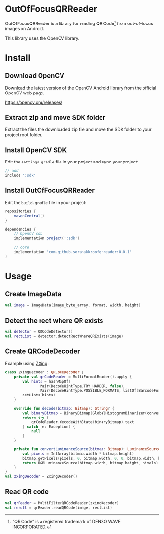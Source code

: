 # OutOfFocusQRReader

OutOfFocusQRReader is a library for reading QR Code[^QRCode] from out-of-focus images on Android.

This library uses the OpenCV library.

# Install

## Download OpenCV

Download the latest version of the OpenCV Android library from the official OpenCV web page.

https://opencv.org/releases/

## Extract zip and move SDK folder

Extract the files the downloaded zip file and move the SDK folder to your project root folder.

## Install OpenCV SDK

Edit the `settings.gradle` file in your project and sync your project:

```gradle
// add
include ':sdk'
```

## Install OutOfFocusQRReader

Edit the `build.gradle` file in your project:

```gradle
repositories {
    mavenCentral()
}

dependencies {
    // OpenCV sdk
    implementation project(':sdk')

    // core
    implementation 'com.github.soranakk:oofqrreader:0.0.1'
}
```

# Usage

## Create ImageData

```kotlin
val image = ImageData(image_byte_array, format, width, height)
```

## Detect the rect where QR exists

```kotlin
val detector = QRCodeDetector()
val rectList = detector.detectRectWhereQRExists(image)
```

## Create QRCodeDecoder

Example using [ZXing](https://github.com/zxing/zxing):

```kotlin
class ZxingDecoder : QRCodeDecoder {
    private val qrCodeReader = MultiFormatReader().apply {
        val hints = hashMapOf(
                Pair(DecodeHintType.TRY_HARDER, false),
                Pair(DecodeHintType.POSSIBLE_FORMATS, listOf(BarcodeFormat.QR_CODE)))
        setHints(hints)
    }

    override fun decode(bitmap: Bitmap): String? {
        val binaryBitmap = BinaryBitmap(GlobalHistogramBinarizer(convertLuminanceSource(bitmap)))
        return try {
            qrCodeReader.decodeWithState(binaryBitmap).text
        } catch (e: Exception) {
            null
        }
    }

    private fun convertLuminanceSource(bitmap: Bitmap): LuminanceSource {
        val pixels = IntArray(bitmap.width * bitmap.height)
        bitmap.getPixels(pixels, 0, bitmap.width, 0, 0, bitmap.width, bitmap.height)
        return RGBLuminanceSource(bitmap.width, bitmap.height, pixels)
    }
}
val zxingDecoder = ZxingDecoder()
```

## Read QR code

```kotlin
val qrReader = MultiFilterQRCodeReader(zxingDecoder)
val result = qrReader.readQRCode(image, rectList)
```

[^QRCode]:“QR Code” is a registered trademark of DENSO WAVE INCORPORATED.
